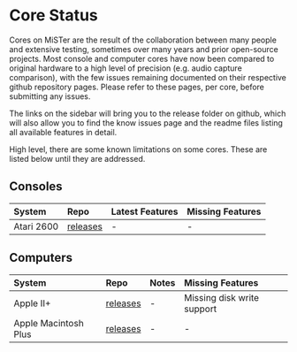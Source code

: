 # Core Status #

Cores on MiSTer are the result of the collaboration between many people and extensive testing, sometimes over many years and prior open-source projects.  Most console and computer cores have now been compared to original hardware to a high level of precision (e.g. audio capture comparison), with the few issues remaining documented on their respective github repository pages. Please refer to these pages, per core, before submitting any issues.

The links on the sidebar will bring you to the release folder on github, which will also allow you to find the know issues page and the readme files listing all available features in detail.

High level, there are some known limitations on some cores. These are listed below until they are addressed.


## Consoles ##

| **System** | **Repo** | **Latest Features** | **Missing Features** |
|:-----------|:---------|:---------------|:-----------------|
| Atari 2600 | [releases](https://github.com/MiSTer-devel/Atari2600_MiSTer/tree/master/releases) | - | - |

## Computers ##

| **System** | **Repo** | **Notes** | **Missing Features** |
|:-----------|:---------|:---------------|:-----------------|
| Apple II+| [releases](https://github.com/MiSTer-devel/Apple-II_MiSTer/tree/master/releases) | - | Missing disk write support |
| Apple Macintosh Plus | [releases](https://github.com/MiSTer-devel/MacPlus_MiSTer/tree/master/releases) | - | - | 
